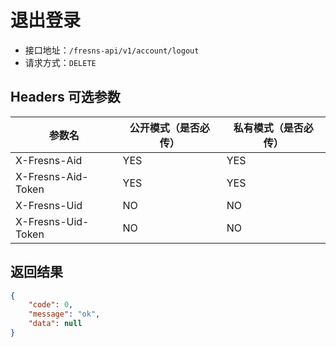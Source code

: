 # 退出登录

- 接口地址：`/fresns-api/v1/account/logout`
- 请求方式：`DELETE`

## Headers 可选参数

| 参数名 | 公开模式（是否必传） | 私有模式（是否必传） |
| --- | --- | --- |
| X-Fresns-Aid | YES | YES |
| X-Fresns-Aid-Token | YES | YES |
| X-Fresns-Uid | NO | NO |
| X-Fresns-Uid-Token | NO | NO |

## 返回结果

```json
{
    "code": 0,
    "message": "ok",
    "data": null
}
```
